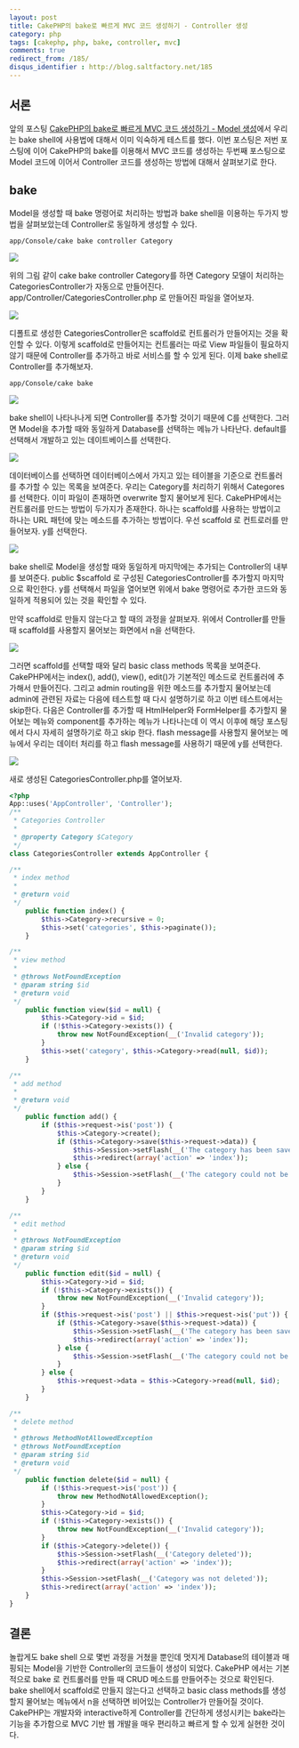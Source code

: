 ```yaml
---
layout: post
title: CakePHP의 bake로 빠르게 MVC 코드 생성하기 - Controller 생성
category: php
tags: [cakephp, php, bake, controller, mvc]
comments: true
redirect_from: /185/
disqus_identifier : http://blog.saltfactory.net/185
---
```


## 서론

앞의 포스팅 [CakePHP의 bake로 빠르게 MVC 코드 생성하기 - Model 생성](http://blog.saltfactory.net/183)에서 우리는 bake shell에 사용법에 대해서 이미 익숙하게 테스트를 했다. 이번 포스팅은 저번 포스팅에 이어 CakePHP의 bake를 이용해서 MVC 코드를 생성하는 두번째 포스팅으로 Model 코드에 이어서 Controller 코드를 생성하는 방법에 대해서 살펴보기로 한다.

<!--more-->


## bake

Model을 생성할 때 bake 명령어로 처리하는 방법과 bake shell을 이용하는 두가지 방법을 살펴보았는데 Controller로 동일하게 생성할 수 있다.

```
app/Console/cake bake controller Category
```

![](http://asset.blog.hibrainapps.net/saltfactory/images/e02f2b17-3e87-4eba-8c18-86a29c47675f)

위의 그림 같이 cake bake controller Category를 하면 Category 모델이 처리하는 CategoriesController가 자동으로 만들어진다. app/Controller/CategoriesController.php 로 만들어진 파일을 열어보자.

![](http://asset.blog.hibrainapps.net/saltfactory/images/e4ea88d6-c5cf-4f50-b8a4-e4afc3c31878)

디폴트로 생성한 CategoriesController은 scaffold로 컨트롤러가 만들어지는 것을 확인할 수 있다. 이렇게 scaffold로 만들어지는 컨트롤러는 따로 View 파일들이 필요하지 않기 때문에 Controller를 추가하고 바로 서비스를 할 수 있게 된다. 이제 bake shell로 Controller를 추가해보자.

```
app/Console/cake bake
```

![](http://asset.blog.hibrainapps.net/saltfactory/images/640f4fb2-aaee-4224-afad-c8000756404d)

bake shell이 나타나나게 되면 Controller를 추가할 것이기 때문에 C를 선택한다. 그러면 Model을 추가할 때와 동일하게 Database를 선택하는 메뉴가 나타난다. default를 선택해서 개발하고 있는 데이트베이스를 선택한다.


![](http://asset.blog.hibrainapps.net/saltfactory/images/bfb0038d-f540-4be8-a0fd-4a4ce5b520b4)

데이터베이스를 선택하면 데이터베이스에서 가지고 있는 테이블을 기준으로 컨트롤러를 추가할 수 있는 목록을 보여준다. 우리는 Category를 처리하기 위해서 Categores를 선택한다. 이미 파일이 존재하면 overwrite 할지 물어보게 된다.
CakePHP에서는 컨트롤러를 만드는 방법이 두가지가 존재한다. 하나는 scaffold를 사용하는 방법이고 하나는 URL 패턴에 맞는 메소드를 추가하는 방법이다. 우선 scaffold 로 컨트로러를 만들어보자. y를 선택한다.

![](http://asset.blog.hibrainapps.net/saltfactory/images/865cc9bd-9728-4d44-96e9-6e047a7a8c50)

bake shell로 Model을 생성할 때와 동일하게 마지막에는 추가되는 Controller의 내부를 보여준다. public $scaffold 로 구성된 CategoriesController를 추가할지 마지막으로 확인한다. y를 선택해서 파일을 열어보면 위에서 bake 명령어로 추가한 코드와 동일하게 적용되어 있는 것을 확인할 수 있다.

만약 scaffold로 만들지 않는다고 할 때의 과정을 살펴보자. 위에서 Controller를 만들 때 scaffold를 사용할지 물어보는 화면에서 n을 선택한다.

![](http://asset.blog.hibrainapps.net/saltfactory/images/06e31a60-afbb-482a-bd12-753117556e00)

그러면 scaffold를 선택할 때와 달리 basic class methods 목록을 보여준다. CakePHP에서는 index(), add(), view(), edit()가 기본적인 메소드로 컨트롤러에 추가해서 만들어진다. 그리고 admin routing을 위한 메소드를 추가할지 물어보는데 admin에 관련된 자료는 다음에 테스트할 때 다시 설명하기로 하고 이번 테스트에서는 skip한다. 다음은 Controller를 추가할 때 HtmlHelper와 FormHelper를 추가할지 물어보는 메뉴와 component를 추가하는 메뉴가 나타나는데 이 역시 이후에 해당 포스팅에서 다시 자세히 설명하기로 하고 skip 한다. flash message를 사용할지 물어보는 메뉴에서 우리는 데이터 처리를 하고 flash message를 사용하기 때문에 y를 선택한다.

![](http://asset.blog.hibrainapps.net/saltfactory/images/eeca370e-497f-42c4-8900-3f7950ece1f6)

새로 생성된 CategoriesController.php를 열어보자.

```php
<?php
App::uses('AppController', 'Controller');
/**
 * Categories Controller
 *
 * @property Category $Category
 */
class CategoriesController extends AppController {

/**
 * index method
 *
 * @return void
 */
	public function index() {
		$this->Category->recursive = 0;
		$this->set('categories', $this->paginate());
	}

/**
 * view method
 *
 * @throws NotFoundException
 * @param string $id
 * @return void
 */
	public function view($id = null) {
		$this->Category->id = $id;
		if (!$this->Category->exists()) {
			throw new NotFoundException(__('Invalid category'));
		}
		$this->set('category', $this->Category->read(null, $id));
	}

/**
 * add method
 *
 * @return void
 */
	public function add() {
		if ($this->request->is('post')) {
			$this->Category->create();
			if ($this->Category->save($this->request->data)) {
				$this->Session->setFlash(__('The category has been saved'));
				$this->redirect(array('action' => 'index'));
			} else {
				$this->Session->setFlash(__('The category could not be saved. Please, try again.'));
			}
		}
	}

/**
 * edit method
 *
 * @throws NotFoundException
 * @param string $id
 * @return void
 */
	public function edit($id = null) {
		$this->Category->id = $id;
		if (!$this->Category->exists()) {
			throw new NotFoundException(__('Invalid category'));
		}
		if ($this->request->is('post') || $this->request->is('put')) {
			if ($this->Category->save($this->request->data)) {
				$this->Session->setFlash(__('The category has been saved'));
				$this->redirect(array('action' => 'index'));
			} else {
				$this->Session->setFlash(__('The category could not be saved. Please, try again.'));
			}
		} else {
			$this->request->data = $this->Category->read(null, $id);
		}
	}

/**
 * delete method
 *
 * @throws MethodNotAllowedException
 * @throws NotFoundException
 * @param string $id
 * @return void
 */
	public function delete($id = null) {
		if (!$this->request->is('post')) {
			throw new MethodNotAllowedException();
		}
		$this->Category->id = $id;
		if (!$this->Category->exists()) {
			throw new NotFoundException(__('Invalid category'));
		}
		if ($this->Category->delete()) {
			$this->Session->setFlash(__('Category deleted'));
			$this->redirect(array('action' => 'index'));
		}
		$this->Session->setFlash(__('Category was not deleted'));
		$this->redirect(array('action' => 'index'));
	}
}
```

## 결론

놀랍게도 bake shell 으로 몇번 과정을 거쳤을 뿐인데 멋지게 Database의 테이블과 매핑되는 Model을 기반한 Controller의 코드들이 생성이 되었다. CakePHP 에서는 기본적으로 bake 로 컨트롤러를 만들 때 CRUD 메소드를 만들어주는 것으로 확인된다. bake shell에서 scaffold로 만들지 않는다고 선택하고 basic class methods를 생성할지 물어보는 메뉴에서 n을 선택하면 비어있는 Controller가 만들어질 것이다. CakePHP는 개발자와 interactive하게 Controller를 간단하게 생성시키는 bake라는 기능을 추가함으로 MVC 기반 웹 개발을 매우 편리하고 빠르게 할 수 있게 실현한 것이다.


